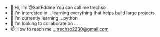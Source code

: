 - 👋 Hi, I’m @SaifEddine You can call me trechso
- 👀 I’m interested in ...learning everything that helps build large projects
- 🌱 I’m currently learning ...python 
- 💞️ I’m looking to collaborate on ...
- 📫 How to reach me ...trechso2230@gmail.com



<!---
trechso is a ✨ special ✨ repository because its `README.md` (this file) appears on your GitHub profile.
You can click the Preview link to take a look at your changes.
--->

